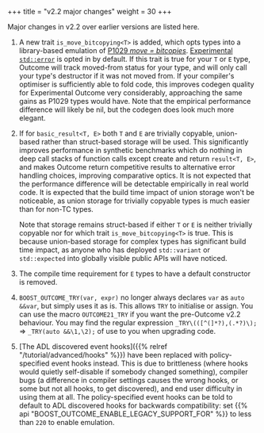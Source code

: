+++
title = "v2.2 major changes"
weight = 30
+++

Major changes in v2.2 over earlier versions are listed here.

1. A new trait `is_move_bitcopying<T>` is added, which opts types into a library-based emulation of
[P1029 *move = bitcopies*](https://wg21.link/P1029). [Experimental `std::error`](https://wg21.link/P1028) is opted in by default.
If this trait is true for your `T` or `E` type, Outcome will track moved-from status for your type,
and will only call your type's destructor if it was not moved from. If your compiler's optimiser is
sufficiently able to fold code, this improves codegen quality for Experimental Outcome very considerably,
approaching the same gains as P1029 types would have. Note that the empirical performance difference
will likely be nil, but the codegen does look much more elegant.

2. If for `basic_result<T, E>` both `T` and `E` are trivially copyable, union-based rather than
struct-based storage will be used. This significantly improves performance in synthetic benchmarks
which do nothing in deep call stacks of function calls except create and return `result<T, E>`, and
makes Outcome return competitive results to alternative error handling choices, improving comparative
optics. It is not expected that the performance difference will be detectable empirically in real
world code. It is expected that the build time impact of union storage won't be noticeable, as
union storage for trivially copyable types is much easier than for non-TC types.

    Note that storage remains struct-based if either `T` or `E` is neither trivially copyable nor for
    which trait `is_move_bitcopying<T>` is true. This is because union-based storage for complex
    types has significant build time impact, as anyone who has deployed `std::variant` or
    `std::expected` into globally visible public APIs will have noticed.

3. The compile time requirement for `E` types to have a default constructor is removed.

4. `BOOST_OUTCOME_TRY(var, expr)` no longer always declares `var` as `auto &&var`, but simply uses it
as is. This allows `TRY` to initialise or assign. You can use the macro `OUTCOME21_TRY` if you
want the pre-Outcome v2.2 behaviour. You may find the regular expression `_TRY\(([^(]*?),(.*?)\);` =>
`_TRY(auto &&\1,\2);` of use to you when upgrading code.

5. [The ADL discovered event hooks]({{% relref "/tutorial/advanced/hooks" %}}) have been replaced
with policy-specified event hooks instead. This is due to brittleness (where hooks would quietly
self-disable if somebody changed something), compiler bugs (a difference in compiler settings causes
the wrong hooks, or some but not all hooks, to get discovered), and end user difficulty in using
them at all. The policy-specified event hooks can be told to default to ADL discovered hooks for
backwards compatibility: set {{% api "BOOST_OUTCOME_ENABLE_LEGACY_SUPPORT_FOR" %}} to less than `220` to
enable emulation.
